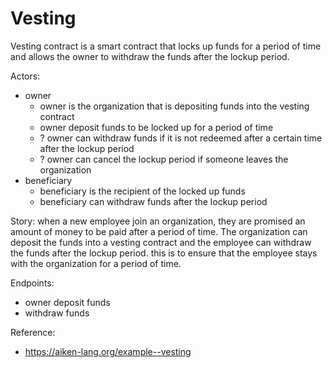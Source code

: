 # Vesting

Vesting contract is a smart contract that locks up funds for a period of time and allows the owner to withdraw the funds after the lockup period.

Actors:
- owner
  - owner is the organization that is depositing funds into the vesting contract
  - owner deposit funds to be locked up for a period of time
  - ? owner can withdraw funds if it is not redeemed after a certain time after the lockup period
  - ? owner can cancel the lockup period if someone leaves the organization
- beneficiary
  - beneficiary is the recipient of the locked up funds
  - beneficiary can withdraw funds after the lockup period

Story:
when a new employee join an organization, they are promised an amount of money to be paid after a period of time. The organization can deposit the funds into a vesting contract and the employee can withdraw the funds after the lockup period. this is to ensure that the employee stays with the organization for a period of time.

Endpoints:
- owner deposit funds
- withdraw funds

Reference: 
- https://aiken-lang.org/example--vesting
